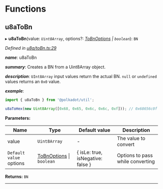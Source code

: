

# Functions

<a id="u8atobn"></a>

##  u8aToBn

▸ **u8aToBn**(value: *`Uint8Array`*, options?: *[ToBnOptions](../interfaces/_types_.tobnoptions.md) \| `boolean`*): `BN`

*Defined in [u8a/toBn.ts:29](https://github.com/polkadot-js/common/blob/701b225/packages/util/src/u8a/toBn.ts#L29)*

*__name__*: u8aToBn

*__summary__*: Creates a BN from a Uint8Array object.

*__description__*: `UInt8Array` input values return the actual BN. `null` or `undefined` values returns an `0x0` value.

*__example__*:   

```javascript
import { u8aToBn } from '@polkadot/util';

u8aToHex(new Uint8Array([0x68, 0x65, 0x6c, 0x6c, 0xf])); // 0x68656c0f
```

**Parameters:**

| Name | Type | Default value | Description |
| ------ | ------ | ------ | ------ |
| value | `Uint8Array` | - |  The value to convert |
| `Default value` options | [ToBnOptions](../interfaces/_types_.tobnoptions.md) \| `boolean` |  { isLe: true, isNegative: false } |  Options to pass while converting |

**Returns:** `BN`

___

